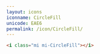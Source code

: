 ```yaml
---
layout: icons
iconname: CircleFill
unicode: EAE6
permalink: /icon/CircleFill/
---
```


``` html
<i class="mi mi-CircleFill"></i>
```
